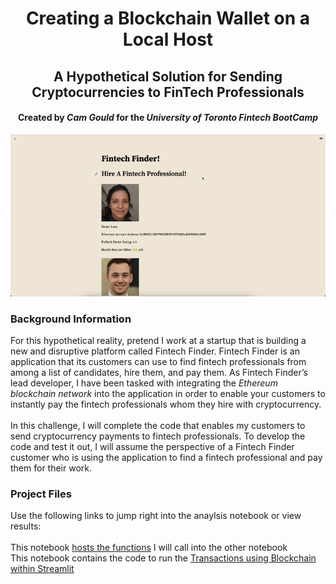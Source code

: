 <h1 align="center">Creating a Blockchain Wallet on a Local Host</h1>
<h2 align="center">A Hypothetical Solution for Sending Cryptocurrencies to FinTech Professionals</h2>
<h4 align="center"> Created by <em>Cam Gould</em> for the <em>University of Toronto Fintech BootCamp</em> </h4>

<p align="center">
  <img
    src="https://github.com/CamGould/Blockchain_Wallets/blob/main/Supplemental/Streamlit_gif.gif?raw=true"
  >
</p>

### Background Information
For this hypothetical reality, pretend I work at a startup that is building a new and disruptive platform called Fintech Finder. Fintech Finder is an application that its customers can use to find fintech professionals from among a list of candidates, hire them, and pay them. As Fintech Finder’s lead developer, I have been tasked with integrating the *Ethereum blockchain network* into the application in order to enable your customers to instantly pay the fintech professionals whom they hire with cryptocurrency.
<br>
<br>
In this challenge, I will complete the code that enables my customers to send cryptocurrency payments to fintech professionals. To develop the code and test it out, I will assume the perspective of a Fintech Finder customer who is using the application to find a fintech professional and pay them for their work.
<br>
### Project Files
Use the following links to jump right into the anaylsis notebook or view results:
<br>
<br>
This notebook [hosts the functions](https://github.com/CamGould/Blockchain_Wallets/blob/main/Coding%20Notebooks/crypto_wallet.py) I will call into the other notebook
<br>
This notebook contains the code to run the [Transactions using Blockchain within Streamlit](https://github.com/CamGould/Blockchain_Wallets/blob/main/Coding%20Notebooks/fintech_finder.py)
